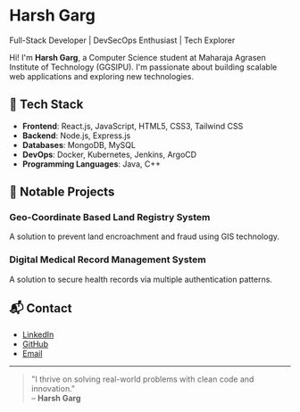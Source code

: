 # Harsh Garg 

Full-Stack Developer | DevSecOps Enthusiast | Tech Explorer

Hi! I'm **Harsh Garg**, a Computer Science student at Maharaja Agrasen Institute of Technology (GGSIPU). I'm passionate about building scalable web applications and exploring new technologies.

## 🚀 Tech Stack

- **Frontend**: React.js, JavaScript, HTML5, CSS3, Tailwind CSS
- **Backend**: Node.js, Express.js
- **Databases**: MongoDB, MySQL
- **DevOps**: Docker, Kubernetes, Jenkins, ArgoCD
- **Programming Languages**: Java, C++

## 💼 Notable Projects

### **Geo-Coordinate Based Land Registry System**
A solution to prevent land encroachment and fraud using GIS technology.

### **Digital Medical Record Management System**
A solution to secure health records via multiple authentication patterns.

## 📬 Contact

- [LinkedIn](https://www.linkedin.com/in/harsh-garg-298371256)
- [GitHub](https://github.com/harshgargg)
- [Email](harshgarg3107@gmail.com)

---

> "I thrive on solving real-world problems with clean code and innovation."  
> – **Harsh Garg**
